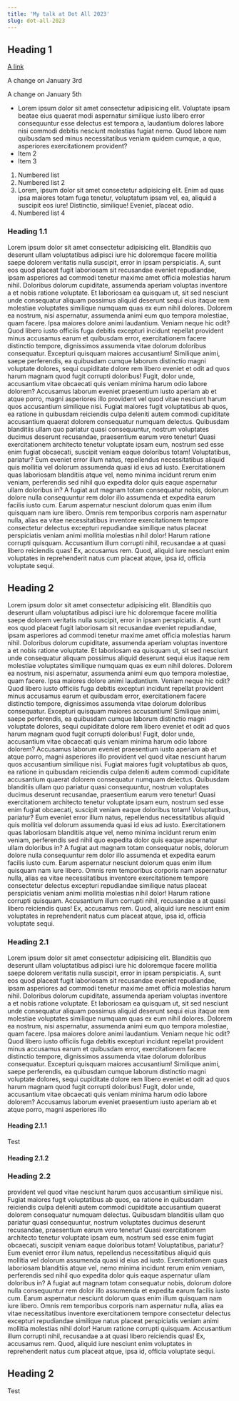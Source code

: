 ```yaml
---
title: 'My talk at Dot All 2023'
slug: dot-all-2023
---
```


## Heading 1

[A link]('/test')

A change on January 3rd

A change on January 5th

- Lorem ipsum dolor sit amet consectetur adipisicing elit. Voluptate ipsam beatae eius quaerat modi aspernatur similique iusto libero error consequuntur esse delectus est tempora a, laudantium dolores labore nisi commodi debitis nesciunt molestias fugiat nemo. Quod labore nam quibusdam sed minus necessitatibus veniam quidem cumque, a quo, asperiores exercitationem provident?
- Item 2
- Item 3

1. Numbered list
2. Numbered list 2
3. Lorem, ipsum dolor sit amet consectetur adipisicing elit. Enim ad quas ipsa maiores totam fuga tenetur, voluptatum ipsam vel, ea, aliquid a suscipit eos iure! Distinctio, similique! Eveniet, placeat odio.
4. Numbered list 4

### Heading 1.1

Lorem ipsum dolor sit amet consectetur adipisicing elit. Blanditiis quo deserunt ullam voluptatibus adipisci iure hic doloremque facere mollitia saepe dolorem veritatis nulla suscipit, error in ipsam perspiciatis. A, sunt eos quod placeat fugit laboriosam sit recusandae eveniet repudiandae, ipsam asperiores ad commodi tenetur maxime amet officia molestias harum nihil. Doloribus dolorum cupiditate, assumenda aperiam voluptas inventore a et nobis ratione voluptate. Et laboriosam ea quisquam ut, sit sed nesciunt unde consequatur aliquam possimus aliquid deserunt sequi eius itaque rem molestiae voluptates similique numquam quas ex eum nihil dolores. Dolorem ea nostrum, nisi aspernatur, assumenda animi eum quo tempora molestiae, quam facere. Ipsa maiores dolore animi laudantium. Veniam neque hic odit? Quod libero iusto officiis fuga debitis excepturi incidunt repellat provident minus accusamus earum et quibusdam error, exercitationem facere distinctio tempore, dignissimos assumenda vitae dolorum doloribus consequatur. Excepturi quisquam maiores accusantium! Similique animi, saepe perferendis, ea quibusdam cumque laborum distinctio magni voluptate dolores, sequi cupiditate dolore rem libero eveniet et odit ad quos harum magnam quod fugit corrupti doloribus! Fugit, dolor unde, accusantium vitae obcaecati quis veniam minima harum odio labore dolorem? Accusamus laborum eveniet praesentium iusto aperiam ab et atque porro, magni asperiores illo provident vel quod vitae nesciunt harum quos accusantium similique nisi. Fugiat maiores fugit voluptatibus ab quos, ea ratione in quibusdam reiciendis culpa deleniti autem commodi cupiditate accusantium quaerat dolorem consequatur numquam delectus. Quibusdam blanditiis ullam quo pariatur quasi consequuntur, nostrum voluptates ducimus deserunt recusandae, praesentium earum vero tenetur! Quasi exercitationem architecto tenetur voluptate ipsam eum, nostrum sed esse enim fugiat obcaecati, suscipit veniam eaque doloribus totam! Voluptatibus, pariatur? Eum eveniet error illum natus, repellendus necessitatibus aliquid quis mollitia vel dolorum assumenda quasi id eius ad iusto. Exercitationem quas laboriosam blanditiis atque vel, nemo minima incidunt rerum enim veniam, perferendis sed nihil quo expedita dolor quis eaque aspernatur ullam doloribus in? A fugiat aut magnam totam consequatur nobis, dolorum dolore nulla consequuntur rem dolor illo assumenda et expedita earum facilis iusto cum. Earum aspernatur nesciunt dolorum quas enim illum quisquam nam iure libero. Omnis rem temporibus corporis nam aspernatur nulla, alias ea vitae necessitatibus inventore exercitationem tempore consectetur delectus excepturi repudiandae similique natus placeat perspiciatis veniam animi mollitia molestias nihil dolor! Harum ratione corrupti quisquam. Accusantium illum corrupti nihil, recusandae a at quasi libero reiciendis quas! Ex, accusamus rem. Quod, aliquid iure nesciunt enim voluptates in reprehenderit natus cum placeat atque, ipsa id, officia voluptate sequi.

## Heading 2

Lorem ipsum dolor sit amet consectetur adipisicing elit. Blanditiis quo deserunt ullam voluptatibus adipisci iure hic doloremque facere mollitia saepe dolorem veritatis nulla suscipit, error in ipsam perspiciatis. A, sunt eos quod placeat fugit laboriosam sit recusandae eveniet repudiandae, ipsam asperiores ad commodi tenetur maxime amet officia molestias harum nihil. Doloribus dolorum cupiditate, assumenda aperiam voluptas inventore a et nobis ratione voluptate. Et laboriosam ea quisquam ut, sit sed nesciunt unde consequatur aliquam possimus aliquid deserunt sequi eius itaque rem molestiae voluptates similique numquam quas ex eum nihil dolores. Dolorem ea nostrum, nisi aspernatur, assumenda animi eum quo tempora molestiae, quam facere. Ipsa maiores dolore animi laudantium. Veniam neque hic odit? Quod libero iusto officiis fuga debitis excepturi incidunt repellat provident minus accusamus earum et quibusdam error, exercitationem facere distinctio tempore, dignissimos assumenda vitae dolorum doloribus consequatur. Excepturi quisquam maiores accusantium! Similique animi, saepe perferendis, ea quibusdam cumque laborum distinctio magni voluptate dolores, sequi cupiditate dolore rem libero eveniet et odit ad quos harum magnam quod fugit corrupti doloribus! Fugit, dolor unde, accusantium vitae obcaecati quis veniam minima harum odio labore dolorem? Accusamus laborum eveniet praesentium iusto aperiam ab et atque porro, magni asperiores illo provident vel quod vitae nesciunt harum quos accusantium similique nisi. Fugiat maiores fugit voluptatibus ab quos, ea ratione in quibusdam reiciendis culpa deleniti autem commodi cupiditate accusantium quaerat dolorem consequatur numquam delectus. Quibusdam blanditiis ullam quo pariatur quasi consequuntur, nostrum voluptates ducimus deserunt recusandae, praesentium earum vero tenetur! Quasi exercitationem architecto tenetur voluptate ipsam eum, nostrum sed esse enim fugiat obcaecati, suscipit veniam eaque doloribus totam! Voluptatibus, pariatur? Eum eveniet error illum natus, repellendus necessitatibus aliquid quis mollitia vel dolorum assumenda quasi id eius ad iusto. Exercitationem quas laboriosam blanditiis atque vel, nemo minima incidunt rerum enim veniam, perferendis sed nihil quo expedita dolor quis eaque aspernatur ullam doloribus in? A fugiat aut magnam totam consequatur nobis, dolorum dolore nulla consequuntur rem dolor illo assumenda et expedita earum facilis iusto cum. Earum aspernatur nesciunt dolorum quas enim illum quisquam nam iure libero. Omnis rem temporibus corporis nam aspernatur nulla, alias ea vitae necessitatibus inventore exercitationem tempore consectetur delectus excepturi repudiandae similique natus placeat perspiciatis veniam animi mollitia molestias nihil dolor! Harum ratione corrupti quisquam. Accusantium illum corrupti nihil, recusandae a at quasi libero reiciendis quas! Ex, accusamus rem. Quod, aliquid iure nesciunt enim voluptates in reprehenderit natus cum placeat atque, ipsa id, officia voluptate sequi.

### Heading 2.1

Lorem ipsum dolor sit amet consectetur adipisicing elit. Blanditiis quo deserunt ullam voluptatibus adipisci iure hic doloremque facere mollitia saepe dolorem veritatis nulla suscipit, error in ipsam perspiciatis. A, sunt eos quod placeat fugit laboriosam sit recusandae eveniet repudiandae, ipsam asperiores ad commodi tenetur maxime amet officia molestias harum nihil. Doloribus dolorum cupiditate, assumenda aperiam voluptas inventore a et nobis ratione voluptate. Et laboriosam ea quisquam ut, sit sed nesciunt unde consequatur aliquam possimus aliquid deserunt sequi eius itaque rem molestiae voluptates similique numquam quas ex eum nihil dolores. Dolorem ea nostrum, nisi aspernatur, assumenda animi eum quo tempora molestiae, quam facere. Ipsa maiores dolore animi laudantium. Veniam neque hic odit? Quod libero iusto officiis fuga debitis excepturi incidunt repellat provident minus accusamus earum et quibusdam error, exercitationem facere distinctio tempore, dignissimos assumenda vitae dolorum doloribus consequatur. Excepturi quisquam maiores accusantium! Similique animi, saepe perferendis, ea quibusdam cumque laborum distinctio magni voluptate dolores, sequi cupiditate dolore rem libero eveniet et odit ad quos harum magnam quod fugit corrupti doloribus! Fugit, dolor unde, accusantium vitae obcaecati quis veniam minima harum odio labore dolorem? Accusamus laborum eveniet praesentium iusto aperiam ab et atque porro, magni asperiores illo 

#### Heading 2.1.1

Test

#### Heading 2.1.2

### Heading 2.2

provident vel quod vitae nesciunt harum quos accusantium similique nisi. Fugiat maiores fugit voluptatibus ab quos, ea ratione in quibusdam reiciendis culpa deleniti autem commodi cupiditate accusantium quaerat dolorem consequatur numquam delectus. Quibusdam blanditiis ullam quo pariatur quasi consequuntur, nostrum voluptates ducimus deserunt recusandae, praesentium earum vero tenetur! Quasi exercitationem architecto tenetur voluptate ipsam eum, nostrum sed esse enim fugiat obcaecati, suscipit veniam eaque doloribus totam! Voluptatibus, pariatur? Eum eveniet error illum natus, repellendus necessitatibus aliquid quis mollitia vel dolorum assumenda quasi id eius ad iusto. Exercitationem quas laboriosam blanditiis atque vel, nemo minima incidunt rerum enim veniam, perferendis sed nihil quo expedita dolor quis eaque aspernatur ullam doloribus in? A fugiat aut magnam totam consequatur nobis, dolorum dolore nulla consequuntur rem dolor illo assumenda et expedita earum facilis iusto cum. Earum aspernatur nesciunt dolorum quas enim illum quisquam nam iure libero. Omnis rem temporibus corporis nam aspernatur nulla, alias ea vitae necessitatibus inventore exercitationem tempore consectetur delectus excepturi repudiandae similique natus placeat perspiciatis veniam animi mollitia molestias nihil dolor! Harum ratione corrupti quisquam. Accusantium illum corrupti nihil, recusandae a at quasi libero reiciendis quas! Ex, accusamus rem. Quod, aliquid iure nesciunt enim voluptates in reprehenderit natus cum placeat atque, ipsa id, officia voluptate sequi.

## Heading 2

Test
